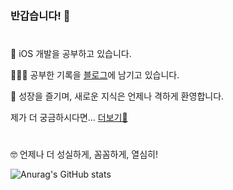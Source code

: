 ### 반갑습니다! 👋

#
🌱  iOS 개발을 공부하고 있습니다. 

👨🏻‍💻  공부한 기록을 [블로그](leechamin.tistory.com
)에 남기고 있습니다.

🚀  성장을 즐기며, 새로운 지식은 언제나 격하게 환영합니다.

제가 더 궁금하시다면... [더보기🧐](https://rose-eggnog-fa7.notion.site/9f8bd433e5474f928e18714466e1d535)

#


🤓  언제나 더 성실하게, 꼼꼼하게, 열심히!

![Anurag's GitHub stats](https://github-readme-stats.vercel.app/api?username=ChaminLee&show_icons=true&theme=chartreuse-dark)
